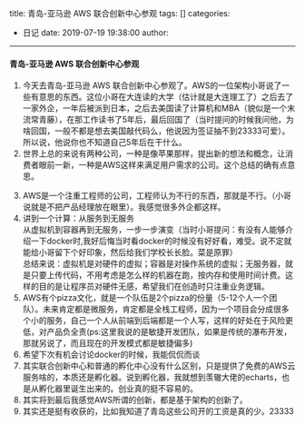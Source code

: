 title: 青岛-亚马逊 AWS 联合创新中心参观
tags: []
categories:
  - 日记
date: 2019-07-19 19:38:00
author:
---
#### 青岛-亚马逊 AWS 联合创新中心参观
1. 今天去青岛-亚马逊 AWS 联合创新中心参观了。AWS的一位架构小哥说了一些有意思的东西。这位小哥在大连读的大学（估计就是大连理工了）之后去了一家外企，一年后被派到日本，之后去美国读了计算机和MBA（貌似是一个末流常青藤），在那工作读书了5年后，最后回国了（当时提问的时候我问他，为啥回国，一般不都是想去美国敲代码么，他说因为签证抽不到23333可爱）。所以说，他说你也不知道自己5年后在干什么。  
2. 世界上总的来说有两种公司，一种是像苹果那样，提出新的想法和概念，让消费者眼前一新，一种是AWS这样来满足用户需求的公司。这个总结的确有点意思。
<!--more--> 
3. AWS是一个注重工程师的公司，工程师认为不行的东西，那就是不行。（小哥说就是不把产品经理放在眼里）。我感觉很多外企都这样。
4. 讲到一个计算：从服务到无服务  
从虚拟机到容器再到无服务，一步一步演变（当时小哥提问：有没有人能够介绍一下docker时,我好后悔当时看docker的时候没有好好看，难受。说不定就能给小哥留下个好印象，然后给我们学校长长脸。菜是原罪）  
总结来说：虚拟机是对硬件的虚拟；容器是对操作系统的虚拟；无服务器，就是只要上传代码，不用考虑是怎么样的机器在跑，按内存和使用时间计费。这样的目的是让程序员对硬件无感，希望我们在创造时只注重业务逻辑。
5. AWS有个pizza文化，就是一个队伍是2个pizza的份量（5-12个人一个团队）。未来肯定都是微服务，肯定都是全栈工程师，因为一个项目会分成很多个小的服务，自己一个人从前端到后端都是一个人写，这样的好处在于风险更低，对产品负全责(ps:这里我说的是敏捷开发团队，如果是传统的瀑布开发，那就另说了，而且现在的开发模式都是敏捷偏多)
6. 希望下次有机会讨论docker的时候，我能侃侃而谈
7. 其实联合创新中心和普通的孵化中心没有什么区别，只是提供了免费的AWS云服务啥的，本质还是孵化器。说到孵化器，我就想到羡辙大佬的echarts，也是从孵化器里诞生出来的。创业真的挺不容易的。
8. 其实将到最后我感觉AWS所谓的创新，都是基于架构的创新了。
9. 其实还是挺有收获的，比如我知道了青岛这些公司开的工资是真的少。23333